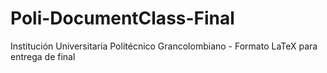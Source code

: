 # Poli-DocumentClass-Final
Institución Universitaria Politécnico Grancolombiano - Formato LaTeX para entrega de final
